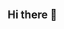 ## Hi there 👋

<!--
**NiuLajt/NiuLajt** is a ✨ _special_ ✨ repository because its `README.md` (this file) appears on your GitHub profile.

Here are some ideas to get you started:

- 🔭 I’m currently working on jebane studia informatyczne
- 🌱 I’m currently learning jak nie oszaleć
- 👯 I’m looking to collaborate on zdanie semestru
- 🤔 I’m looking for help with... with everything
- 💬 Don't ask me. 
- 📫 How to reach me: nope.
-->
